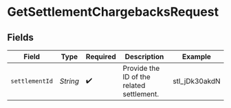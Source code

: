 # GetSettlementChargebacksRequest


## Fields

| Field                                     | Type                                      | Required                                  | Description                               | Example                                   |
| ----------------------------------------- | ----------------------------------------- | ----------------------------------------- | ----------------------------------------- | ----------------------------------------- |
| `settlementId`                            | *String*                                  | :heavy_check_mark:                        | Provide the ID of the related settlement. | stl_jDk30akdN                             |